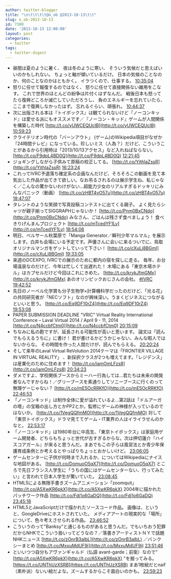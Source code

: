 ```yaml
---
author: twitter-blogger
title: "\n\t\t\t\t@o_ob @2013-10-13\t\t"
slug: o_ob-2013-10-13
id: 7300
date: '2013-10-13 12:00:00'
layout: post
categories:
  - twitter
tags:
  - twitter-digest
---
```


*   昼間は夏のように暑く、 夜は冬のように寒い、 そういう気候だと思えばいいのかもしれない。 ちょっと軸が傾いているだけ。 日本の気候のことなのか、何のことなのかはともかく。 イラつくので、仕事する。 [10:35:04](http://twitter.com/o_ob/statuses/389202597195689984)
*   怒りに任せて報復するのではなく、 怒りに任せて直接関係ない雑用をこなす。 これで世界のほとんどの紛争は片付くはずなんだ。 戦後日本も怒ってたら復興どころか滅亡していただろうし、 負のエネルギーを忘れていたら、ここまで復興しなかったはず。 忘れるぐらい、頑張れ。 [10:44:37](http://twitter.com/o_ob/statuses/389204997218385921)
*   次に出版される本は『トイボックス』は観てられないけど『ノーコンキッド』は愛せる派にもオススメです／『ノーコン・キッド』ゲームが人間関係を構築した時代 [http://t.co/yUWCEQUcIB](http://t.co/yUWCEQUcIB) [10:59:23](http://twitter.com/o_ob/statuses/389208714806177792)
*   クライテリオン時代の「バーンアウト」 (ゲーム)のWikipedia項目がなぜか『24時間テレビ』になっている。珍しいミス（人為？）だけど、こういうことがあるから引用時は「2013/10/13アクセス」など入れねばならない。 [http://t.co/F9dpL4BD0Q](http://t.co/F9dpL4BD0Q) [12:21:45](http://twitter.com/o_ob/statuses/389229445095358464)
*   ジョギングしながら子供みて原稿の校正してる。 [http://t.co/YjthlaZssR](http://t.co/YjthlaZssR) [16:23:24](http://twitter.com/o_ob/statuses/389290258392563712)
*   これってIVRC予選落ち確定系の企画なんだけど、そろそろこの動画を見て本気出した作品が出てきて欲しい。なお吊るされるのは展示学生ね、私じゃなく／こんなの驚かないわけがない…超能力少女のリアルすぎるドッキリにみんなパニック（動画） [http://t.co/zHBT4vO57u](http://t.co/zHBT4vO57u) [18:47:07](http://twitter.com/o_ob/statuses/389326422335946752)
*   タレントのような笑顔で写真投稿コンテストに出てくる親子。 よく見たらシャツが親子揃ってSIGGRAPHじゃないか！ [http://t.co/Pnm0BxCNdo](http://t.co/Pnm0BxCNdo) みなさん、ごはんは残さず食べましょう！ 食べきりげんまんプロジェクト [http://t.co/mTcedYF1Lv](http://t.co/mTcedYF1Lv) [18:54:06](http://twitter.com/o_ob/statuses/389328183276748800)
*   明日、ベルサール秋葉原で「Manga Generator／瞬刊少年マルマル」を展示します。白井も会場にいる予定です。声優さんに会いに来るついでに、鳥取オリジナルマンガをゲットしていって下さい！ [http://t.co/cXuLj8BGmI](http://t.co/cXuLj8BGmI) [19:33:05](http://twitter.com/o_ob/statuses/389337990666805248)
*   来週のDCEXPO, IVRCでの展示のために都内の宿を探しに走る。 毎年、お台場温泉なのだけど、今年は忙しくて出遅れた！ 木場にある「東京木場ホテル」はカプセルだけど今回はこれにきめた。 [http://t.co/krykJfmGMx](http://t.co/krykJfmGMx) あのオリンピックおじさんの会社。 [#IVRC](http://search.twitter.com/search?q=%23IVRC) [19:42:52](http://twitter.com/o_ob/statuses/389340453998305281)
*   先日のノーベル化学賞も分子生物学×計算機科学だったのだけど、「光る花」の共同研究者が「NECソフト」なのが興味深い。うまくビジネスにつながるといいと思う。 [http://t.co/Eq9DF10rZ4](http://t.co/Eq9DF10rZ4) [19:53:08](http://twitter.com/o_ob/statuses/389343035684683777)
*   PAPER SUBMISSION DEADLINE "VRIC" Virtual Reality International Conference – Laval Virtual 2014 / April 9 - 11, 2014 [http://t.co/N4ccbfCtm0](http://t.co/N4ccbfCtm0) [20:15:09](http://twitter.com/o_ob/statuses/389348577883201536)
*   ちなみに私の勘ですが、延長される可能性が高いと思います。 論文は「読んでもらえるうちに」に書け！ 君が書けるかどうかじゃない、みんな暇人ではないからな。 その時間を作った人間だけが、読んでもらえる。 [20:20:24](http://twitter.com/o_ob/statuses/389349900653064192)
*   そして来年のLaval Virtual ReVolution 2014テーマは「FRONTIER VILLAGE IN VIRTUAL REALITY」 、新採択クラスが2つも増えてます。「レジデンス」は産業化のために住めます！ [http://t.co/iamOmLFzs8](http://t.co/iamOmLFzs8) [20:34:23](http://twitter.com/o_ob/statuses/389353418919522304)
*   ダメですよ、学校関係ブースからミーハー行為しては…君たちは未来の開発者なんですからね！／グリーブースを素通りしてソニーブースに行くのって無理ゲーじゃない？ [http://t.co/mE5OcRRKfO](http://t.co/mE5OcRRKfO) [22:46:53](http://twitter.com/o_ob/statuses/389386761828188161)
*   「ノーコンキッド」は制作全体に愛が溢れているよ…第2話は「ドルアーガの塔」の宝箱の出し方とかPP2とか。監修にゲームの神様が入っているのではないか。 [http://t.co/1VegQQfmMO](http://t.co/1VegQQfmMO) 対して「東京トイボックス」ドラマ見ててゲーム・IT業界の人はイライラせんのかなと。 [22:53:17](http://twitter.com/o_ob/statuses/389388375691505664)
*   「ノーコンキッド」は1980年台に中高生、「東京トイボックス」は家庭用ゲーム開発者、どちらもちょっと世代が古すぎるからな。次は押切蓮介『ハイスコアガール』が来ると思うんだ。まあでもこの子らは風営法とか青少年保護育成条例とか考えるとやっぱりちょっとおかしいけど。 [23:06:05](http://twitter.com/o_ob/statuses/389391593716711424)
*   ゲームセンターに子供が何時まで入れるか、についてはWikipediaにナイスな地図がある。 [http://t.co/DomuoO5qX7](http://t.co/DomuoO5qX7) ところで先日フランス人学生に「うちの国にはゲームセンターない、行ってみたい」と言われて日本人学生が驚いていた。 [23:08:45](http://twitter.com/o_ob/statuses/389392266483089408)
*   HTML5による無限手書きズームアニメーション「zoomquit」 [http://t.co/A5XwKR6pkX](http://t.co/A5XwKR6pkX) 2004年に描かれたパッチワーク作品 [http://t.co/Fdj1o6GaDQ](http://t.co/Fdj1o6GaDQ) [23:45:18](http://twitter.com/o_ob/statuses/389401462935023616)
*   HTML5とJavaScriptだけで描かれたソースコード作品。 画像は、というと、GoogleDriveにホストされていた。 メディアアートの現実的な「場所」について、色々考えさせられる作品。 [23:46:52](http://twitter.com/o_ob/statuses/389401858969591808)
*   こういうのって"Banksy"と通じるものがあると思うんだ。でもいちおう犯罪だからNHKでこういう扱いってどうなの？／落書きアーティストＮＹで話題　NHKニュース [http://t.co/zOnrB3albL](http://t.co/zOnrB3albL) ／バンクシーまとめ [http://t.co/MxxuMdUF9i](http://t.co/MxxuMdUF9i) [23:51:46](http://twitter.com/o_ob/statuses/389403092963188736)
*   といいつつ自分もアヴァンギャルド（仏語 avant-garde；前衛）なので" [http://t.co/A5XwKR6pkX](http://t.co/A5XwKR6pkX) "を掘ってみる。 [https://t.co/UNThUzXSRB](https://t.co/UNThUzXSRB) まあ1枚絵だとnaif（素朴派）ないい絵だよな。ズームするからこそ面白いのかも。 [23:59:23](http://twitter.com/o_ob/statuses/389405008812183553)